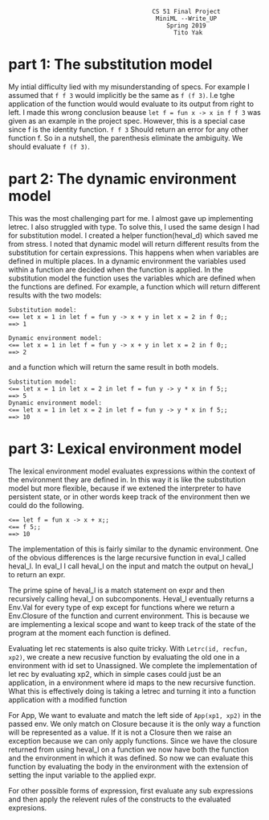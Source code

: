 
                                            CS 51 Final Project
                                             MiniML --Write_UP
                                                Spring 2019
                                                  Tito Yak

# part 1: The substitution model
My intial difficulty lied with my misunderstanding of specs. 
For example I assumed that `f f 3` would implicitly be the same as `f (f 3)`. 
I.e tghe application of the function would would evaluate to its output from right to left. 
I made this wrong conclusion beause `let f = fun x -> x in f f 3` was given as an example in the project spec.
However, this is a special case since f is the identity function. `f f 3` Should return an error for any other function f.
So in a nutshell, the parenthesis eliminate the ambiguity. We should evaluate `f (f 3)`.

# part 2: The dynamic environment model
This was the most challenging part for me. I almost gave up implementing letrec. I also struggled with type.
To solve this, I used the same design I had for substitution model. I created a helper function(heval_d) which saved me from stress. 
I noted that dynamic model will return different results from the substitution for certain expressions.
This happens when when variables are defined in multiple places. 
In a dynamic environment the variables used within a function are decided when the function is applied. In the substitution model the function uses the variables which are defined when the functions are defined. 
For example, a function which will return different results with the two models: 
```
Substitution model:
<== let x = 1 in let f = fun y -> x + y in let x = 2 in f 0;;
==> 1

Dynamic environment model:
<== let x = 1 in let f = fun y -> x + y in let x = 2 in f 0;;
==> 2
```
and a function which will return the same result in both models.

```
Substitution model:
<== let x = 1 in let x = 2 in let f = fun y -> y * x in f 5;;
==> 5
Dynamic environment model:
<== let x = 1 in let x = 2 in let f = fun y -> y * x in f 5;;
==> 10
```

# part 3: Lexical environment model
The lexical environment model evaluates expressions within the context of the environment they are defined in. 
In this way it is like the substitution model but more flexible, because if we extened the interpreter to have persistent state, or in other words keep track of the environment then we could do the following.
```
<== let f = fun x -> x + x;;
<== f 5;;
==> 10
``` 

The implementation of this is fairly similar to the dynamic environment. One of the obvious differences is the large recursive function in eval_l called heval_l.
In eval_l I call heval_l on the input and match the output on heval_l to return an expr.

The prime spine of heval_l is a match statement on expr and then recursively calling heval_l on subcomponents. Heval_l eventually returns a Env.Val for every type of exp except for functions where we return a Env.Closure of the function and current environment.
This is because we are implementing a lexical scope and want to keep track of the state of the program at the moment each function is defined.

Evaluating let rec statements is also quite tricky.  With `Letrc(id, recfun, xp2)`, we create a new recusive function by evaluating the old one in a environment with id set to Unassigned. 
We complete the implementation of let rec by evaluating xp2, which in simple cases could just be an application, in a environment where id maps to the new recursive function. What this is effectively doing is taking a letrec and turning it into a function application with a modified function
 
For App, We want to evaluate and match the left side of `App(xp1, xp2)` in the passed env. 
We only match on Closure because it is the only way a function will be represented as a value. If it is not a Closure then we raise an exception because we can only apply functions.
Since we have the closure returned from using heval_l on a function we now have both the function and the environment in which it was defined. So now we can evaluate this function by evaluating the body in the environment with the extension of setting the input variable to the applied expr.

For other possible forms of expression, first evaluate any sub expressions and then apply the relevent rules of the constructs to the evaluated expresions. 
